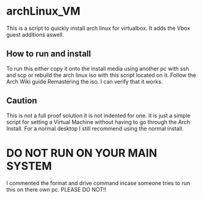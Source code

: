 # archLinux_VM

This is a script to quickly install arch linux for virtualbox. It adds the Vbox guest additions aswell. 

## How to run and install

To run this either copy it onto the install media using another pc with ssh and scp or rebuild the arch linux iso with this script located on it. Follow the Arch Wiki guide Remastering the iso. 
I can verify that it works. 

## Caution

This is not a full proof solution it is not indented for one. It is just a
simple script for setting a Virtual Machine without having to go through the
Arch Install. For a normal desktop I still recommend using the normal install.

# DO NOT RUN ON YOUR MAIN SYSTEM
I commented the format and drive command incase someone tries to run this on there own pc. PLEASE DO NOT!!
